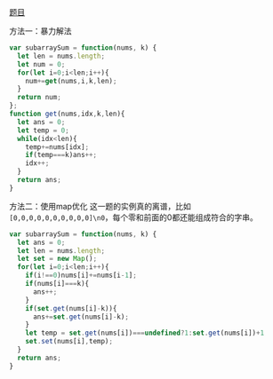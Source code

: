 [题目](https://leetcode.cn/problems/subarray-sum-equals-k/)

方法一：暴力解法
```js
var subarraySum = function(nums, k) {
  let len = nums.length;
  let num = 0;
  for(let i=0;i<len;i++){
    num+=get(nums,i,k,len);
  }
  return num;
};
function get(nums,idx,k,len){
  let ans = 0;
  let temp = 0;
  while(idx<len){
    temp+=nums[idx];
    if(temp===k)ans++;
    idx++;
  }
  return ans;
}
```

方法二：使用map优化
这一题的实例真的离谱，比如`[0,0,0,0,0,0,0,0,0,0]\n0`，每个零和前面的0都还能组成符合的字串。
```js
var subarraySum = function(nums, k) {
  let ans = 0;
  let len = nums.length;
  let set = new Map();
  for(let i=0;i<len;i++){
    if(i!==0)nums[i]+=nums[i-1];
    if(nums[i]===k){
      ans++;
    }
    if(set.get(nums[i]-k)){
      ans+=set.get(nums[i]-k);
    }
    let temp = set.get(nums[i])===undefined?1:set.get(nums[i])+1
    set.set(nums[i],temp);
  }
  return ans;
}
```